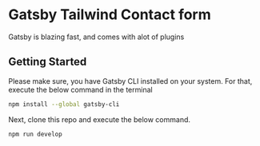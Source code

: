# Gatsby Tailwind Contact form

Gatsby is blazing fast, and comes with alot of plugins

## Getting Started

Please make sure, you have Gatsby CLI installed on your system. For that, execute the below command in the terminal

```sh
npm install --global gatsby-cli
```

Next, clone this repo and execute the below command.

```
npm run develop
```

